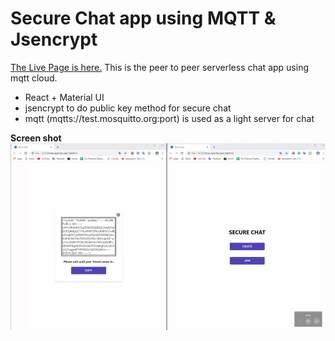 # Secure Chat app using MQTT & Jsencrypt
[The Live Page is here.](https://react-jsencrypt-mqtt-chat.netlify.app)
This is the peer to peer serverless chat app using mqtt cloud.
- React + Material UI
- jsencrypt to do public key method for secure chat
- mqtt (mqtts://test.mosquitto.org:port) is used as a light server for chat

**Screen shot**
![](/readme/1.gif)
